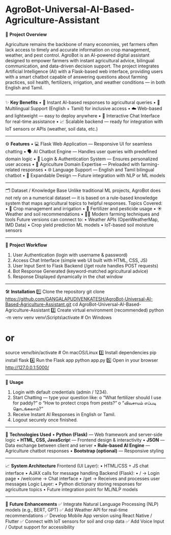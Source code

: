 # AgroBot-Universal-AI-Based-Agriculture-Assistant

🔹 **Project Overview**

Agriculture remains the backbone of many economies, yet farmers often lack access to timely and accurate information on crop management, weather, and pest control.
AgroBot is an AI-powered digital assistant designed to empower farmers with instant agricultural advice, bilingual communication, and data-driven decision support.
The project integrates Artificial Intelligence (AI) with a Flask-based web interface, providing users with a smart chatbot capable of answering questions about farming practices, soil health, fertilizers, irrigation, and weather conditions — in both English and Tamil.
________________________________________________________________________________________________________________________________________________________________

✨ **Key Benefits**
• 🤖 Instant AI-based responses to agricultural queries
• 🌱 Multilingual Support (English + Tamil) for inclusive access
• ☁️ Web-based and lightweight — easy to deploy anywhere
• 💬 Interactive Chat Interface for real-time assistance
• 📈 Scalable backend — ready for integration with IoT sensors or APIs (weather, soil data, etc.)
________________________________________________________________________________________________________________________________________________________________

⚙️ **Features**
• 💻 Flask Web Application — Responsive UI for seamless chatting
• 🗣️ AI Chatbot Engine — Handles user queries with predefined domain logic
• 🔐 Login & Authentication System — Ensures personalized user access
• 🌾 Agriculture Domain Expertise — Preloaded with farming-related responses
• 🌐 Language Support — English and Tamil bilingual chatbot
• 🧠 Expandable Design — Future integration with NLP or ML models
_______________________________________________________________________________________________________________________________________________________________

🗂️ Dataset / Knowledge Base
Unlike traditional ML projects, AgroBot does not rely on a numerical dataset — it is based on a rule-based knowledge system that maps agricultural topics to helpful responses.
Topics Covered:
•	🌾 Crop management and irrigation
•	🌱 Fertilizer and pesticide usage
•	☀️ Weather and soil recommendations
•	🧑‍🌾 Modern farming techniques and tools
Future versions can connect to:
• Weather APIs (OpenWeatherMap, IMD Data)
• Crop yield prediction ML models
• IoT-based soil moisture sensors
________________________________________________________________________________________________________________________________________________________________

🧩 **Project Workflow**
1.	User Authentication (login with username & password)
2.	Access Chat Interface (simple web UI built with HTML, CSS, JS)
3.	User Input Sent to Flask Backend (/get route handles POST requests)
4.	Bot Response Generated (keyword-matched agricultural advice)
5.	Response Displayed dynamically in the chat window
________________________________________________________________________________________________________________________________________________________________
🛠 **Installation**
1️⃣ Clone the repository
git clone https://github.com/GANGALAPUDIVENKATESH/AgroBot-Universal-AI-Based-Agriculture-Assistant.git
cd AgroBot-Universal-AI-Based-Agriculture-Assistant
2️⃣ Create virtual environment (recommended)
python -m venv venv
venv\Scripts\activate    # On Windows
# or
source venv/bin/activate  # On macOS/Linux
3️⃣ Install dependencies
pip install flask
4️⃣ Run the Flask app
python app.py
5️⃣ Open in your browser
http://127.0.0.1:5000/
________________________________________________________________________________________________________________________________________________________________
💬 **Usage**
1.	Login with default credentials (admin / 1234).
2.	Start Chatting — type your question like:
o	“What fertilizer should I use for paddy?”
o	“How to protect crops from pests?”
o	“விவசாயம் எப்படி தொடங்கலாம்?”
3.	Receive Instant AI Responses in English or Tamil.
4.	Logout securely once finished.
________________________________________________________________________________________________________________________________________________________________
🚀 **Technologies Used**
• **Python (Flask)** — Web framework and server-side logic
• **HTML, CSS, JavaScrip**t — Frontend design & interactivity
• **JSON** — Data exchange between client and server
• **Rule-based AI Engine** — Agriculture chatbot responses
• **Bootstrap (optional)** — Responsive styling
__________________________________________________________________________________________________________________________________________________________________
📈 **System Architecture**
Frontend (UI Layer):
•	HTML/CSS + JS chat interface
•	AJAX calls for message handling
Backend (Flask):
•	/ → Login page
•	/welcome → Chat interface
•	/get → Receives and processes user messages
Logic Layer:
•	Python dictionary storing responses for agriculture topics
•	Future integration point for ML/NLP models
________________________________________________________________________________________________________________________________________________________________
🧠 **Future Enhancements**
✅ Integrate Natural Language Processing (NLP) models (e.g., BERT, GPT)
✅ Add Weather API for real-time recommendations
✅ Develop Mobile App version using React Native / Flutter
✅ Connect with IoT sensors for soil and crop data
✅ Add Voice Input / Output support for accessibility
